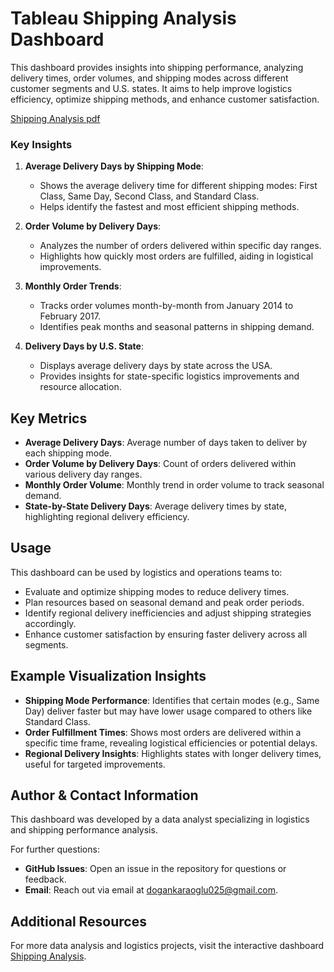 # Tableau Shipping Analysis Dashboard

This dashboard provides insights into shipping performance, analyzing delivery times, order volumes, and shipping modes across different customer segments and U.S. states. It aims to help improve logistics efficiency, optimize shipping methods, and enhance customer satisfaction.

[Shipping Analysis pdf](https://github.com/Necodk/Data-Analysis-Projects/blob/main/Tableau%20Projects/Tableau_Shipping_Analysis_Dashboard.pdf)

### Key Insights

1. **Average Delivery Days by Shipping Mode**:
   - Shows the average delivery time for different shipping modes: First Class, Same Day, Second Class, and Standard Class.
   - Helps identify the fastest and most efficient shipping methods.

2. **Order Volume by Delivery Days**:
   - Analyzes the number of orders delivered within specific day ranges.
   - Highlights how quickly most orders are fulfilled, aiding in logistical improvements.

3. **Monthly Order Trends**:
   - Tracks order volumes month-by-month from January 2014 to February 2017.
   - Identifies peak months and seasonal patterns in shipping demand.

4. **Delivery Days by U.S. State**:
   - Displays average delivery days by state across the USA.
   - Provides insights for state-specific logistics improvements and resource allocation.

## Key Metrics

- **Average Delivery Days**: Average number of days taken to deliver by each shipping mode.
- **Order Volume by Delivery Days**: Count of orders delivered within various delivery day ranges.
- **Monthly Order Volume**: Monthly trend in order volume to track seasonal demand.
- **State-by-State Delivery Days**: Average delivery times by state, highlighting regional delivery efficiency.

## Usage

This dashboard can be used by logistics and operations teams to:
- Evaluate and optimize shipping modes to reduce delivery times.
- Plan resources based on seasonal demand and peak order periods.
- Identify regional delivery inefficiencies and adjust shipping strategies accordingly.
- Enhance customer satisfaction by ensuring faster delivery across all segments.

## Example Visualization Insights

- **Shipping Mode Performance**: Identifies that certain modes (e.g., Same Day) deliver faster but may have lower usage compared to others like Standard Class.
- **Order Fulfillment Times**: Shows most orders are delivered within a specific time frame, revealing logistical efficiencies or potential delays.
- **Regional Delivery Insights**: Highlights states with longer delivery times, useful for targeted improvements.

## Author & Contact Information

This dashboard was developed by a data analyst specializing in logistics and shipping performance analysis.

For further questions:
- **GitHub Issues**: Open an issue in the repository for questions or feedback.
- **Email**: Reach out via email at [dogankaraoglu025@gmail.com](mailto:dogankaraoglu025@gmail.com).

## Additional Resources

For more data analysis and logistics projects, visit the interactive dashboard [Shipping Analysis](https://public.tableau.com/views/TableauTask3Bonus/Dashboard?:language=en-US&:sid=&:redirect=auth&:display_count=n&:origin=viz_share_link).
